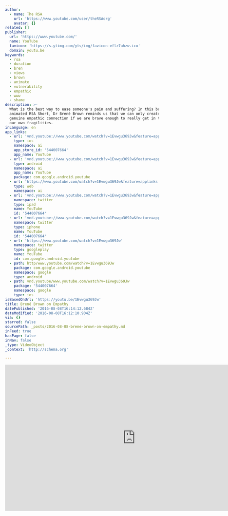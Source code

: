 ```yaml
---
author:
  - name: The RSA
    url: 'https://www.youtube.com/user/theRSAorg'
    avatar: {}
related: []
publisher:
  url: 'https://www.youtube.com/'
  name: YouTube
  favicon: 'https://s.ytimg.com/yts/img/favicon-vflz7uhzw.ico'
  domain: youtu.be
keywords:
  - rsa
  - duration
  - bren
  - views
  - brown
  - animate
  - vulnerability
  - empathic
  - www
  - shame
description: >-
  What is the best way to ease someone's pain and suffering? In this beautifully
  animated RSA Short, Dr Brené Brown reminds us that we can only create a
  genuine empathic connection if we are brave enough to really get in touch with
  our own fragilities.
inLanguage: en
app_links:
  - url: 'vnd.youtube://www.youtube.com/watch?v=1Evwgu369Jw&feature=applinks'
    type: ios
    namespace: ai
    app_store_id: '544007664'
    app_name: YouTube
  - url: 'vnd.youtube://www.youtube.com/watch?v=1Evwgu369Jw&feature=applinks'
    type: android
    namespace: ai
    app_name: YouTube
    package: com.google.android.youtube
  - url: 'https://www.youtube.com/watch?v=1Evwgu369Jw&feature=applinks'
    type: web
    namespace: ai
  - url: 'vnd.youtube://www.youtube.com/watch?v=1Evwgu369Jw&feature=applinks'
    namespace: twitter
    type: ipad
    name: YouTube
    id: '544007664'
  - url: 'vnd.youtube://www.youtube.com/watch?v=1Evwgu369Jw&feature=applinks'
    namespace: twitter
    type: iphone
    name: YouTube
    id: '544007664'
  - url: 'https://www.youtube.com/watch?v=1Evwgu369Jw'
    namespace: twitter
    type: googleplay
    name: YouTube
    id: com.google.android.youtube
  - path: http/www.youtube.com/watch?v=1Evwgu369Jw
    package: com.google.android.youtube
    namespace: google
    type: android
  - path: vnd.youtube/www.youtube.com/watch?v=1Evwgu369Jw
    package: '544007664'
    namespace: google
    type: ios
isBasedOnUrl: 'https://youtu.be/1Evwgu369Jw'
title: Brené Brown on Empathy
datePublished: '2016-08-08T16:14:12.684Z'
dateModified: '2016-08-08T16:12:10.904Z'
via: {}
starred: false
sourcePath: _posts/2016-08-08-brene-brown-on-empathy.md
inFeed: true
hasPage: false
inNav: false
_type: VideoObject
_context: 'http://schema.org'

---
```

<iframe src="https://cdn.embedly.com/widgets/media.html?src=https%3A%2F%2Fwww.youtube.com%2Fembed%2F1Evwgu369Jw%3Ffeature%3Doembed&amp;url=http%3A%2F%2Fwww.youtube.com%2Fwatch%3Fv%3D1Evwgu369Jw&amp;image=https%3A%2F%2Fi.ytimg.com%2Fvi%2F1Evwgu369Jw%2Fhqdefault.jpg&amp;key=b7d04c9b404c499eba89ee7072e1c4f7&amp;type=text%2Fhtml&amp;schema=youtube" width="854" height="480" scrolling="no" frameborder="0" allowfullscreen="" style=""></iframe>